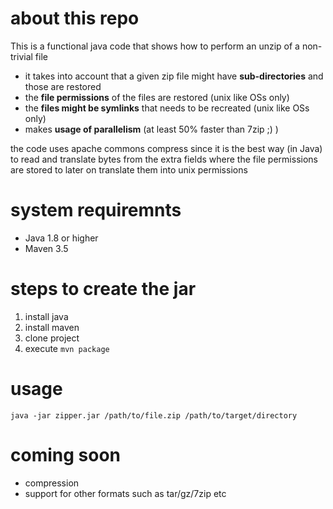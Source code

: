 # about this repo
This is a functional java code that shows how to perform an unzip of a non-trivial file

- it takes into account that a given zip file might have **sub-directories** and those are restored
- the **file permissions** of the files are restored (unix like OSs only)
- the **files might be symlinks** that needs to be recreated (unix like OSs only)
- makes **usage of parallelism** (at least 50% faster than 7zip ;) )

the code uses apache commons compress since it is the best way (in Java) to read and translate bytes from the extra fields where the file permissions are stored to later on translate them into unix permissions

# system requiremnts 
* Java 1.8 or higher
* Maven 3.5

# steps to create the jar
1. install java
2. install maven
3. clone project
4. execute ```mvn package```

# usage
```java -jar zipper.jar /path/to/file.zip /path/to/target/directory```
# coming soon
* compression
* support for other formats such as tar/gz/7zip etc

